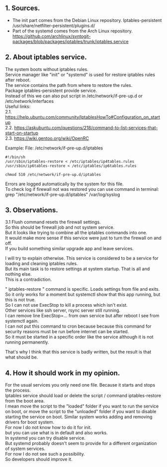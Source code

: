 

## 1. Sources.
* The init part comes from the Debian Linux repository. Iptables-persistent /usr/share/netfilter-persistent/plugins.d/
* Part of the systemd comes from the Arch Linux repository. https://github.com/archlinux/svntogit-packages/blob/packages/iptables/trunk/iptables.service


## 2. About iptables service.  
The system boots without iptables rules.  
Service manager like "init" or "systemd" is used for restore iptables rules after reboot.  
The service contains the path from where to restore the rules.  
Package iptables-persistent provide service.  
Instead of this we can also put script in  /etc/network/if-pre-up.d  or  /etc/network/interfaces  
Useful links:  
2.1. https://help.ubuntu.com/community/IptablesHowTo#Configuration_on_startup  
2.2. https://askubuntu.com/questions/218/command-to-list-services-that-start-on-startup  
2.3. https://wiki.gentoo.org/wiki/OpenRC

Example: File:   /etc/network/if-pre-up.d/iptables
```
#!/bin/sh
/usr/sbin/iptables-restore < /etc/iptables/ip4tables.rules
/usr/sbin/ip6tables-restore < /etc/iptables/ip6tables.rules
```
```
chmod 510 /etc/network/if-pre-up.d/iptables
```
Errors are logged automatically by the system for this file.  
To check log if firewall not was restored you can use command in terminal:  grep "/etc/network/if-pre-up.d/iptables" /var/log/syslog  
  
  
## 3. Observations.

3.1 Flush command resets the firewall settings.  
So this should be firewall job and not system service.  
But it looks like trying to combine all the iptables commands into one.  
It would make more sense if this service were just to turn the firewall on and off.  
If you build something similar upgrade app and leave services.  

I will try to explain otherwise.
This service is considered to be a service for loading and cleaning iptables rules.  
But its main task is to restore settings at system startup. That is all and nothing else.  
This is a contradiction.  

" iptables-restore " command is specific. Loads settings from file and exits.  
So it only works for a moment but systemctl show that this app running, but this is not true.  
So I can not use ExecStop to kill a process which isn't exist.  
Other services like ssh server, rsync server still running.  
I can remove line ExecStop=... from own service but after reboot I see from systemctl again.  
I can not put this command to cron because because this command for security reasons must be run before internet can be started.  
So it must be started in a specific order like the service although it is not running permanently.  

That's why I think that this service is badly written, but the result is that what should be.  


## 4. How it should work in my opinion.

For the usual services you only need one file. Because it starts and stops the process.  
Iptables service should load or delete the script / command iptables-restore from the boot area.  
I mean move the script to the "loaded" folder if you want to run the service on boot, or move the script to the "unloaded" folder if you want to disable starting the service on boot.
Similar system works adding and removing drivers for boot system.  
For now I do not know how to do it for init.  
but you can use what is in default and also works.  
In systemd you can try disable service.  
But systemd probably doesn't seem to provide for a different organization of system services.  
For now I do not see such a possibility.  
So developers should improve it.  



